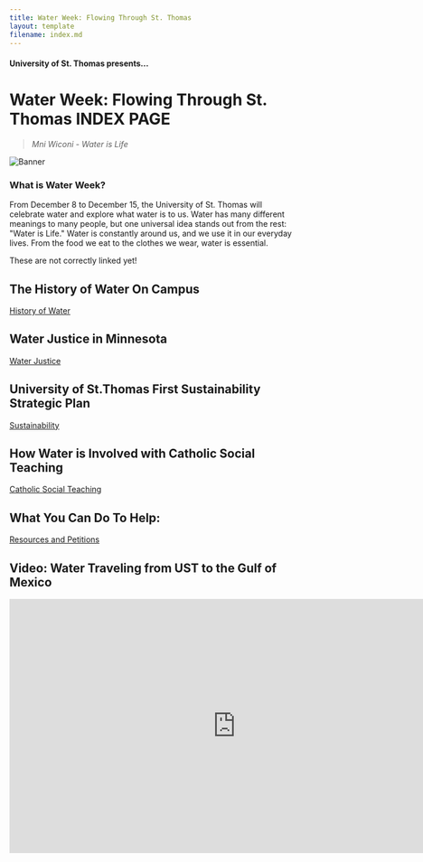 ```yaml
---
title: Water Week: Flowing Through St. Thomas
layout: template
filename: index.md
---
```


#### University of St. Thomas presents...

# Water Week: Flowing Through St. Thomas INDEX PAGE

> *Mni Wiconi - Water is Life*

![Banner](assets/banner.jpg)

### What is Water Week?
From December 8 to December 15, the University of St. Thomas will celebrate water and explore what water is to us. Water has many different meanings to many people, but one universal idea stands out from the rest: "Water is Life." Water is constantly around us, and we use it in our everyday lives. From the food we eat to the clothes we wear, water is essential. 

These are not correctly linked yet!

## The History of Water On Campus
[History of Water](https://alina-kan.github.io/waterweek/history/)

## Water Justice in Minnesota
[Water Justice](https://alina-kan.github.io/waterweek/water-justice/)

## University of St.Thomas First Sustainability Strategic Plan
[Sustainability](https://alina-kan.github.io/waterweek/sustainability/)

## How Water is Involved with Catholic Social Teaching
[Catholic Social Teaching](https://alina-kan.github.io/waterweek/teaching/)

## What You Can Do To Help:
[Resources and Petitions](https://alina-kan.github.io/waterweek/resources/)

## Video: Water Traveling from UST to the Gulf of Mexico
<p align="center">
<iframe width="800" height="450" src="https://www.youtube.com/embed/F_JCGDkMq-c" title="YouTube video player" frameborder="0" allow="accelerometer; autoplay; clipboard-write; encrypted-media; gyroscope; picture-in-picture" allowfullscreen></iframe>
</p>
